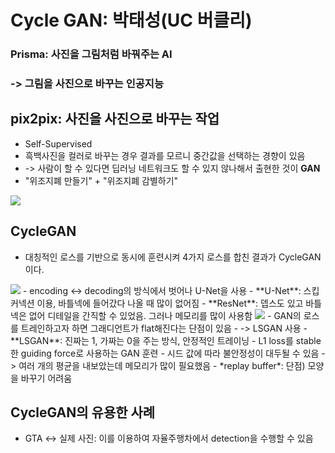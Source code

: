 # Cycle GAN: 박태성(UC 버클리)

### Prisma: 사진을 그림처럼 바꿔주는 AI
### -> 그림을 사진으로 바꾸는 인공지능

## pix2pix: 사진을 사진으로 바꾸는 작업
- Self-Supervised
- 흑백사진을 컬러로 바꾸는 경우 결과를 모르니 중간값을 선택하는 경향이 있음
- -> 사람이 할 수 있다면 딥러닝 네트워크도 할 수 있지 않나해서 출현한 것이 **GAN**
- "위조지폐 만들기" + "위조지폐 감별하기"
<img src="https://user-images.githubusercontent.com/68985625/143727933-efc94c01-c28f-4235-8871-cdbf279884d9.png">

## CycleGAN
- 대칭적인 로스를 기반으로 동시에 훈련시켜 4가지 로스를 합친 결과가 CycleGAN이다.
<img src="https://user-images.githubusercontent.com/68985625/143728114-d250bf43-91e7-4360-a5d7-45e87f3e9652.png">
- encoding <-> decoding의 방식에서 벗어나 U-Net을 사용
- **U-Net**: 스킵 커넥션 이용, 바틀넥에 들어갔다 나올 때 많이 없어짐
- **ResNet**: 뎁스도 있고 바틀넥은 없어 디테일을 간직할 수 있었음. 그러나 메모리를 많이 사용함
<img src="https://user-images.githubusercontent.com/68985625/143728622-b4b66640-93fb-45a2-9865-fe52c41c5f83.png">
- GAN의 로스를 트레인하고자 하면 그래디언트가 flat해진다는 단점이 있음
- -> LSGAN 사용
- **LSGAN**: 진짜는 1, 가짜는 0을 주는 방식, 안정적인 트레이닝
- L1 loss를 stable한 guiding force로 사용하는 GAN 훈련
- 시드 값에 따라 불안정성이 대두될 수 있음 -> 여러 개의 평균을 내보았는데 메모리가 많이 필요했음
- *replay buffer*: 단점) 모양을 바꾸기 어려움

## CycleGAN의 유용한 사례
- GTA <-> 실제 사진: 이를 이용하여 자율주행차에서 detection을 수행할 수 있음
